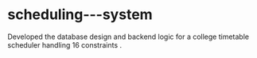 # scheduling---system
Developed the database design and backend logic for a college timetable scheduler handling 16 constraints . 
